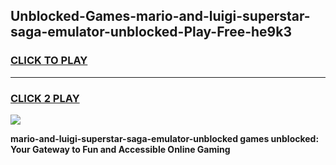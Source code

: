 
## Unblocked-Games-mario-and-luigi-superstar-saga-emulator-unblocked-Play-Free-he9k3
<h3>
<a href="https://premium76.site?title=mario-and-luigi-superstar-saga-emulator-unblocked&ref=20M">CLICK TO PLAY</a></h3>
<hr>

<h3>
<a href="https://premium76.site?title=mario-and-luigi-superstar-saga-emulator-unblocked&ref=20M">CLICK 2 PLAY</a>
  
</h3>

<a href="https://premium76.site?title=mario-and-luigi-superstar-saga-emulator-unblocked&ref=19M"><img src="https://clearcache.store/games.png"></a>


**mario-and-luigi-superstar-saga-emulator-unblocked games unblocked: Your Gateway to Fun and Accessible Online Gaming**
